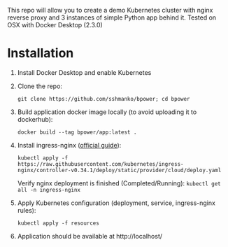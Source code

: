 This repo will allow you to create a demo Kubernetes cluster with nginx reverse proxy and 3 instances of simple Python app behind it. Tested on OSX with Docker Desktop (2.3.0)

# Installation

1. Install Docker Desktop and enable Kubernetes
2. Clone the repo:

    ```git clone https://github.com/sshmanko/bpower; cd bpower```

3. Build application docker image locally (to avoid uploading it to dockerhub):

    ```docker build --tag bpower/app:latest .```

4.  Install ingress-nginx ([official guide](https://kubernetes.github.io/ingress-nginx/deploy/)):

    ```kubectl apply -f https://raw.githubusercontent.com/kubernetes/ingress-nginx/controller-v0.34.1/deploy/static/provider/cloud/deploy.yaml```

    Verify nginx deployment is finished (Completed/Running):
     `kubectl get all -n ingress-nginx`

5. Apply Kubernetes configuration (deployment, service, ingress-nginx rules):

    ```kubectl apply -f resources```

6. Application should be available at http://localhost/

